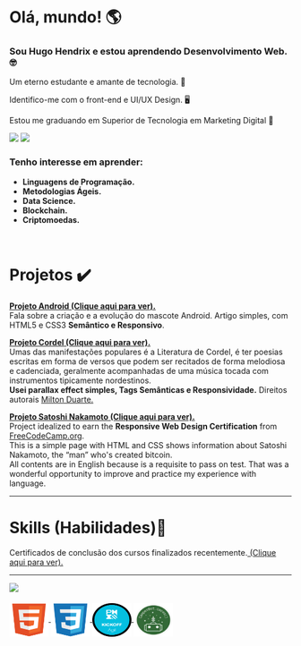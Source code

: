 <h1> Olá, mundo! 🌎</h1>
<h3>Sou Hugo Hendrix e estou aprendendo Desenvolvimento Web. 🤓</h3>

<p>Um eterno estudante e amante de tecnologia. 🧠</p>
<p>Identifico-me com o front-end e UI/UX Design. 🖥️ </p>
<p>Estou me graduando em Superior de Tecnologia em Marketing Digital 🚀</p>
<a href = "mailto:hugohendrixc@gmail.com"><img src="https://img.shields.io/badge/Gmail-D14836?style=for-the-badge&logo=gmail&logoColor=white" target="_blank"></a>
  <a href="https://www.linkedin.com/in/hugohendrix" target="_blank"><img src="https://img.shields.io/badge/-LinkedIn-%230077B5?style=for-the-badge&logo=linkedin&logoColor=white" target="_blank"></a> 

<p><h3>Tenho interesse em aprender: </h3> 
 <ul>
   <li><strong>Linguagens de Programação.</strong></li>
   <li><strong>Metodologias Ágeis.</strong></li>
   <li><strong>Data Science.</strong></li>
   <li><strong>Blockchain.</strong></li>
   <li><strong>Criptomoedas.</strong></li></p>
  </ul>
<br>
<div">
<h1>Projetos ✔️</h1>
<p><strong> <a href="https://hugohendrix.github.io/projeto-android/" target="_blank">Projeto Android (Clique aqui para ver).</a></strong>
  <br>Fala sobre a criação e a evolução do mascote Android. Artigo simples, com HTML5 e CSS3 <strong>Semântico e Responsivo</strong>.</p>
 <p><strong> <a href="https://hugohendrix.github.io/projeto-cordel/" target="_blank">Projeto Cordel (Clique aqui para ver).</a></strong> 
  <br>Umas das manifestações populares é a Literatura de Cordel, é ter poesias escritas em forma de versos que podem ser recitados de forma melodiosa e cadenciada, geralmente acompanhadas de uma música tocada com instrumentos tipicamente nordestinos. <strong> <br>Usei parallax effect simples, Tags Semânticas e Responsividade.</strong> Direitos autorais <a href="https://www.recantodasletras.com.br/poesias/3186743">Milton Duarte.</a>  </p>
 <p><strong><a href="https://codepen.io/hugo_hendrix/full/PoOoRdZ">Projeto Satoshi Nakamoto (Clique aqui para ver).</a></strong>
  <br>Project idealized to earn the <strong>Responsive Web Design Certification</strong> from  <a href="https://www.freecodecamp.org/learn/">FreeCodeCamp.org</a>.
<br>This is a simple page with HTML and CSS shows information about Satoshi Nakamoto, the “man” who's created bitcoin.<br>
All contents are in English because is a requisite to pass on test. That was a wonderful opportunity to improve and practice my experience with language. </p> 

</div>  
<hr>
<h1>Skills (Habilidades)💪 </h1>
  <p>Certificados de conclusão dos cursos finalizados recentemente.<a href="https://github.com/HugoHendrix/Certificados" target="_blank"> (Clique aqui para ver).</a></p>
  <hr>
<div align="left">
  <a href="https://github.com/hugohendrix">
  <img height="180em" src="https://github-readme-stats.vercel.app/api/top-langs/?username=hugohendrix&layout=compact&langs_count=7&theme=dark"/>
    <div style="display: inline_block"><br>
  
  <img align="center" alt="hugo-HTML" title="HTML5" height="60" width="70" src="https://raw.githubusercontent.com/devicons/devicon/master/icons/html5/html5-original.svg">
  <img align="center" alt="hugo-CSS" title="CSS3" height="60" width="70" src="https://raw.githubusercontent.com/devicons/devicon/master/icons/css3/css3-original.svg">
  <img align="center" alt="Kickoff Badge (Gerenciamento de projetos Ágil)" title="Kickoff Badge (Gerenciamento de projetos Ágil)" height="60" width="70" src="https://raw.githubusercontent.com/HugoHendrix/Certificados/5a1b7976c332b38e904e54ae87c8a95b749eb3f9/Desenvolvimento%20Pessoal/Kickoff-Badge.png">
   <img align="center" alt="Camper Badge" title="FreeCodeCamp Badge - 300 hours Responsive Web Design Certification"  height="60" width="70" src="https://raw.githubusercontent.com/HugoHendrix/Certificados/a7d92eabf1fe9f8c7b767c8845282f90c9d421ea/Dev/CamperBot-removebg-preview.png">
  
</div>
</div>

##
